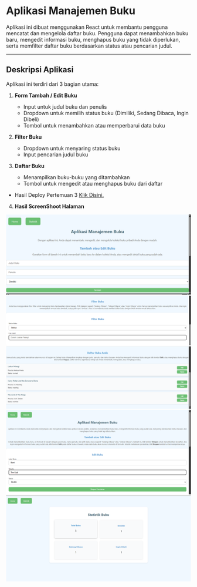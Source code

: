 # Aplikasi Manajemen Buku

Aplikasi ini dibuat menggunakan React untuk membantu pengguna mencatat dan mengelola daftar buku. Pengguna dapat menambahkan buku baru, mengedit informasi buku, menghapus buku yang tidak diperlukan, serta memfilter daftar buku berdasarkan status atau pencarian judul.

---

## Deskripsi Aplikasi

Aplikasi ini terdiri dari 3 bagian utama:

1. **Form Tambah / Edit Buku**  
   - Input untuk judul buku dan penulis  
   - Dropdown untuk memilih status buku (Dimiliki, Sedang Dibaca, Ingin Dibeli)  
   - Tombol untuk menambahkan atau memperbarui data buku

2. **Filter Buku**  
   - Dropdown untuk menyaring status buku  
   - Input pencarian judul buku

3. **Daftar Buku**  
   - Menampilkan buku-buku yang ditambahkan  
   - Tombol untuk mengedit atau menghapus buku dari daftar

- Hasil Deploy Pertemuan 3 [Klik Disini.](https://pemrograman-web-itera-122140218-pertemuan3.vercel.app)
4. **Hasil ScreenShoot Halaman**
  
  ![Screenshot Tambah Buku](./images/TambahBuku.png)
  ![Screenshot Filter Buku](./images/FilterBuku.png)
  ![Screenshot Daftar Buku](./images/DaftarBuku.png)
  ![Screenshot Edit Buku](./images/EditBuku.png)
  ![Screenshot Statistik Buku](./images/StatistikBuku.png)  
